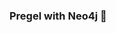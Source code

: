 ### Pregel with Neo4j 🚀



































































































































 








































































































































































































































































































